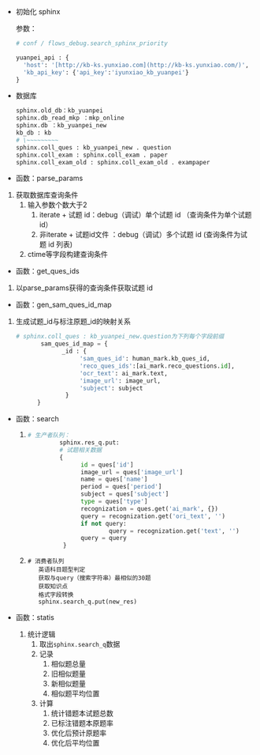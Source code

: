 - 初始化 sphinx

  参数：

  ```python
  # conf / flows_debug.search_sphinx_priority
  
  yuanpei_api : {
    'host': '[http://kb-ks.yunxiao.com](http://kb-ks.yunxiao.com/)', 
    'kb_api_key': {'api_key':'iyunxiao_kb_yuanpei'}
  }	
  ```

- 数据库

  ```python
  sphinx.old_db：kb_yuanpei
  sphinx.db_read_mkp ：mkp_online
  sphinx.db ：kb_yuanpei_new
  kb_db : kb
  # \~~~~~~~~~
  sphinx.coll_ques : kb_yuanpei_new . question
  sphinx.coll_exam : sphinx.coll_exam . paper
  sphinx.coll_exam_old : sphinx.coll_exam_old . exampaper
  ```

- 函数：parse_params

1. 获取数据库查询条件
   1. 输入参数个数大于2
      1. iterate + 试题 id：debug（调试）单个试题 id （查询条件为单个试题 id）
      2. 非iterate + 试题id文件 ：debug（调试）多个试题 id (查询条件为试题 id 列表)
   2. ctime等字段构建查询条件

- 函数：get_ques_ids

1. 以parse_params获得的查询条件获取试题 id

- 函数：gen_sam_ques_id_map

1. 生成试题_id与标注原题_id的映射关系

   ```python
   # sphinx.coll_ques : kb_yuanpei_new.question为下列每个字段前缀
          sam_ques_id_map = {
                _id : {
                     'sam_ques_id': human_mark.kb_ques_id,
                     'reco_ques_ids':[ai_mark.reco_questions.id],
                     'ocr_text': ai_mark.text,
                     'image_url': image_url,
                     'subject': subject
                 }
         }
   ```

- 函数：search

  1. ```python
     # 生产者队列：
              sphinx.res_q.put:
              # 试题相关数据
              {
              		id = ques['id']
              		image_url = ques['image_url']
              		name = ques['name']
              		period = ques['period']
              		subject = ques['subject']
              		type = ques['type']
              		recognization = ques.get('ai_mark', {})
              		query = recognization.get('ori_text', '')
              		if not query:
              				query = recognization.get('text', '')
              		query = query
               }
     ```

  2. ```
     # 消费者队列
     	英语科目题型判定
     	获取与query（搜索字符串）最相似的30题
     	获取知识点
     	格式字段转换
     	sphinx.search_q.put(new_res)
     ```

- 函数：statis

  1. 统计逻辑
     1. 取出`sphinx.search_q`数据
     2. 记录
        1. 相似题总量
        2. 旧相似题量
        3. 新相似题量
        4. 相似题平均位置
     3. 计算
        1. 统计错题本试题总数
        2. 已标注错题本原题率
        3. 优化后预计原题率
        4. 优化后平均位置

  